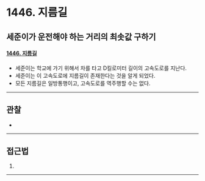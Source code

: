 # 1446. 지름길

## 세준이가 운전해야 하는 거리의 최솟값 구하기

#### [1446. 지름길](https://www.acmicpc.net/problem/1446)

- 세준이는 학교에 가기 위해서 차를 타고 D킬로미터 길이의 고속도로를 지난다. 
- 세준이는 이 고속도로에 지름길이 존재한다는 것을 알게 되었다. 
- 모든 지름길은 일방통행이고, 고속도로를 역주행할 수는 없다.

---

## 관찰

- 

---

## 접근법

1. 

---

